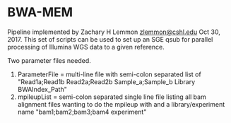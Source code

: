 # BWA-MEM
Pipeline implemented by Zachary H Lemmon <zlemmon@cshl.edu> Oct 30, 2017. This set of scripts can be used to set up an SGE qsub for parallel processing of Illumina WGS data to a given reference.

Two parameter files needed.
1) ParameterFile = multi-line file with semi-colon separated list of "Read1a;Read1b	Read2a;Read2b	Sample_a;Sample_b	Library	BWAIndex_Path"
2) mpileupList = semi-colon separated single line file listing all bam alignment files wanting to do the mpileup with and a library/experiment name "bam1;bam2;bam3;bam4	experiment"

